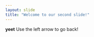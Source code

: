 ```yaml
---
layout: slide
title: "Welcome to our second slide!"
---
```

**yeet**
Use the left arrow to go back!
